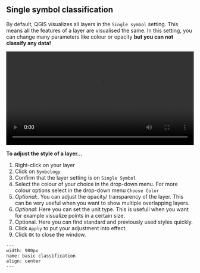 ## Single symbol classification

By default, QGIS visualizes all layers in the `Single symbol` setting. This means all the features of a layer are visualised the same. In this setting, you can change many parameters like colour or opacity __but you can not classify any data!__

<video width="100%" controls src="https://github.com/GIScience/gis-training-resource-center/raw/main/fig/Single_symbol_video.mp4"></video>

__To adjust the style of a layer...__
1. Right-click on your layer
2. Click on `Symbology`
3. Confirm that the layer setting is on `Single Symbol`
4. Select the colour of your choice in the drop-down menu. For more colour options select in the drop-down menu `Choose Color`
5. *Optional*:. You can adjust the opacity/ transparency of the layer. This can be very useful when you want to show multiple overlapping layers.
6. *Optional*: Here you can set the unit type. This is usefull when you want for example visualize points in a certain size.
7. Optional. Here you can find standard and previously used styles quickly.
8. Click `Apply` to put your adjustment into effect.
9. Click `OK` to close the window.


```{figure} /fig/Single_symbol_classify.png
---
width: 900px
name: basic classification
align: center
---
```